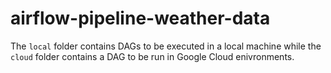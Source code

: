 # airflow-pipeline-weather-data
The ```local``` folder contains DAGs to be executed in a local machine while the ```cloud``` folder contains a DAG to be run in Google Cloud enivronments.
